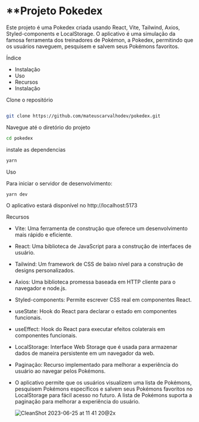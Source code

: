 # \*\*Projeto Pokedex

Este projeto é uma Pokedex criada usando React, Vite, Tailwind, Axios, Styled-components e LocalStorage. O aplicativo é uma simulação da famosa ferramenta dos treinadores de Pokémon, a Pokedex, permitindo que os usuários naveguem, pesquisem e salvem seus Pokémons favoritos.

Índice

- Instalação
- Uso
- Recursos
- Instalação

Clone o repositório

```bash

git clone https://github.com/mateuscarvalhodev/pokedex.git
```

Navegue até o diretório do projeto

```bash
cd pokedex
```

instale as dependencias

```bash
yarn
```

Uso

Para iniciar o servidor de desenvolvimento:

```bash
yarn dev
```

O aplicativo estará disponível no http://localhost:5173

Recursos

- Vite: Uma ferramenta de construção que oferece um desenvolvimento mais rápido e eficiente.
- React: Uma biblioteca de JavaScript para a construção de interfaces de usuário.
- Tailwind: Um framework de CSS de baixo nível para a construção de designs personalizados.
- Axios: Uma biblioteca promessa baseada em HTTP cliente para o navegador e node.js.
- Styled-components: Permite escrever CSS real em componentes React.
- useState: Hook do React para declarar o estado em componentes funcionais.
- useEffect: Hook do React para executar efeitos colaterais em componentes funcionais.
- LocalStorage: Interface Web Storage que é usada para armazenar dados de maneira persistente em um navegador da web.
- Paginação: Recurso implementado para melhorar a experiência do usuário ao navegar pelos Pokémons.

- O aplicativo permite que os usuários visualizem uma lista de Pokémons, pesquisem Pokémons específicos e salvem seus Pokémons favoritos no LocalStorage para fácil acesso no futuro. A lista de Pokémons suporta a paginação para melhorar a experiência do usuário.

  ![CleanShot 2023-06-25 at 11 41 20@2x](https://github.com/mateuscarvalhodev/projeto-react-apis/assets/71903343/6245e864-c643-486b-bd0c-8b1af5687279)

